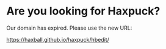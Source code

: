 # Are you looking for Haxpuck?

Our domain has expired. Please use the new URL:

https://haxball.github.io/haxpuck/hbedit/

